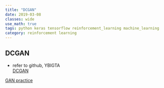 ```yaml
---
title: "DCGAN"
date: 2019-03-08
classes: wide
use_math: true
tags: python keras tensorflow reinforcement_learning machine_learning  GAN DCGAN
category: reinforcement learning
---
```


## DCGAN  
- refer to github, YBIGTA   
[DCGAN](https://github.com/YBIGTA/Deep_learning/)  

[GAN practice](https://github.com/Jooong/Deep-Learning-Study)


